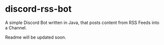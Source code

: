 # discord-rss-bot
A simple Discord Bot written in Java, that posts content from RSS Feeds into a Channel.

Readme will be updated soon.
